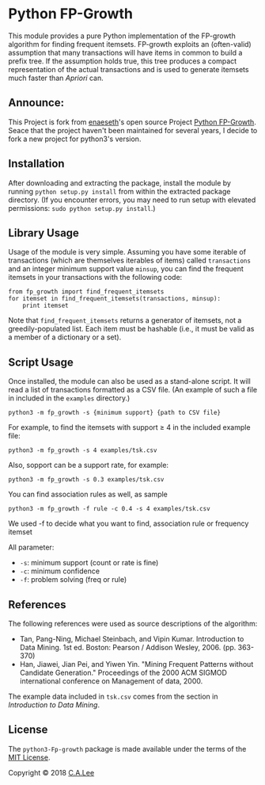 Python FP-Growth
================

This module provides a pure Python implementation of the FP-growth algorithm for
finding frequent itemsets. FP-growth exploits an (often-valid) assumption that
many transactions will have items in common to build a prefix tree. If the
assumption holds true, this tree produces a compact representation of the actual
transactions and is used to generate itemsets much faster than *Apriori* can.

Announce:
---------

This Project is fork from [enaeseth](https://github.com/enaeseth)'s open source Project [Python FP-Growth](https://github.com/enaeseth/python-fp-growth). Seace that the project haven't been maintained for several years, I decide to fork a new project for python3's version.

Installation
------------

After downloading and extracting the package, install the module by running
`python setup.py install` from within the extracted package directory. (If you
encounter errors, you may need to run setup with elevated permissions:
`sudo python setup.py install`.)

Library Usage
-------------

Usage of the module is very simple. Assuming you have some iterable of transactions (which are themselves iterables of items) called `transactions` and
an integer minimum support value `minsup`, you can find the frequent itemsets
in your transactions with the following code:

    from fp_growth import find_frequent_itemsets
    for itemset in find_frequent_itemsets(transactions, minsup):
        print itemset

Note that `find_frequent_itemsets` returns a generator of itemsets, not a
greedily-populated list. Each item must be hashable (i.e., it must be valid as
a member of a dictionary or a set).

Script Usage
------------

Once installed, the module can also be used as a stand-alone script. It will
read a list of transactions formatted as a CSV file. (An example of such a file
in included in the `examples` directory.)

    python3 -m fp_growth -s {minimum support} {path to CSV file}

For example, to find the itemsets with support ≥ 4 in the included example file:

    python3 -m fp_growth -s 4 examples/tsk.csv

Also, sopport can be a support rate, for example:

    python3 -m fp_growth -s 0.3 examples/tsk.csv

You can find association rules as well, as sample

    python3 -m fp_growth -f rule -c 0.4 -s 4 examples/tsk.csv

We used -f to decide what you want to find, association rule or frequency itemset

All parameter:
* `-s`: minimum support (count or rate is fine)
* `-c`: minimum confidence
* `-f`: problem solving (freq or rule)

References
----------

The following references were used as source descriptions of the algorithm:

- Tan, Pang-Ning, Michael Steinbach, and Vipin Kumar. Introduction to Data
  Mining. 1st ed. Boston: Pearson / Addison Wesley, 2006. (pp. 363-370) 
- Han,  Jiawei, Jian Pei, and Yiwen Yin. "Mining Frequent Patterns without
  Candidate Generation." Proceedings of the 2000 ACM SIGMOD international
  conference on Management of data, 2000.
  
The example data included in `tsk.csv` comes from the section in *Introduction
to Data Mining*.

License
-------

The `python3-Fp-growth` package is made available under the terms of the
[MIT License](LICENSE).

Copyright © 2018 [C.A.Lee][me]

[me]: http://github.com/calee0219/

